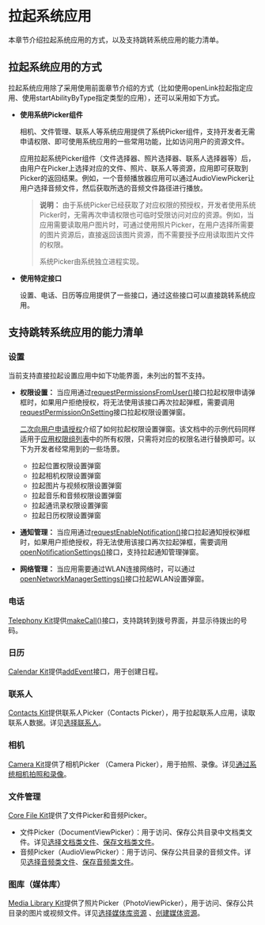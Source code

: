 # 拉起系统应用

<!--Kit: Ability Kit-->
<!--Subsystem: Ability-->
<!--Owner: @huipeizi-->
<!--Designer: @ccllee1-->
<!--Tester: @lixueqing513-->
<!--Adviser: @huipeizi-->

本章节介绍拉起系统应用的方式，以及支持跳转系统应用的能力清单。

## 拉起系统应用的方式

拉起系统应用除了采用使用前面章节介绍的方式（比如使用openLink拉起指定应用、使用startAbilityByType指定类型的应用），还可以采用如下方式。

- **使用系统Picker组件**

    相机、文件管理、联系人等系统应用提供了系统Picker组件，支持开发者无需申请权限、即可使用系统应用的一些常用功能，比如访问用户的资源文件。

    应用拉起系统Picker组件（文件选择器、照片选择器、联系人选择器等）后，由用户在Picker上选择对应的文件、照片、联系人等资源，应用即可获取到Picker的返回结果。例如，一个音频播放器应用可以通过AudioViewPicker让用户选择音频文件，然后获取所选的音频文件路径进行播放。

    > **说明：**
    > 由于系统Picker已经获取了对应权限的预授权，开发者使用系统Picker时，无需再次申请权限也可临时受限访问对应的资源。例如，当应用需要读取用户图片时，可通过使用照片Picker，在用户选择所需要的图片资源后，直接返回该图片资源，而不需要授予应用读取图片文件的权限。
    >
    > 系统Picker由系统独立进程实现。
   

- **使用特定接口**

    设置、电话、日历等应用提供了一些接口，通过这些接口可以直接跳转系统应用。

## 支持跳转系统应用的能力清单

### 设置

当前支持直接拉起设置应用中如下功能界面，未列出的暂不支持。
- **权限设置：** 当应用通过[requestPermissionsFromUser()](../reference/apis-ability-kit/js-apis-abilityAccessCtrl.md#requestpermissionsfromuser9)接口拉起权限申请弹框时，如果用户拒绝授权，将无法使用该接口再次拉起弹框，需要调用[requestPermissionOnSetting](../reference/apis-ability-kit/js-apis-abilityAccessCtrl.md#requestpermissiononsetting12)接口拉起权限设置弹窗。

  [二次向用户申请授权](../security/AccessToken/request-user-authorization-second.md)介绍了如何拉起权限设置弹窗。该文档中的示例代码同样适用于[应用权限组列表](../security/AccessToken/app-permission-group-list.md)中的所有权限，只需将对应的权限名进行替换即可。以下为开发者经常用到的一些场景。
  
    - 拉起位置权限设置弹窗
    - 拉起相机权限设置弹窗
    - 拉起图片与视频权限设置弹窗
    - 拉起音乐和音频权限设置弹窗
    - 拉起通讯录权限设置弹窗
    - 拉起日历权限设置弹窗
 

- **通知管理：** 当应用通过[requestEnableNotification()](../reference/apis-notification-kit/js-apis-notificationManager.md#notificationmanagerrequestenablenotification10)接口拉起通知授权弹框时，如果用户拒绝授权，将无法使用该接口再次拉起弹框，需要调用[openNotificationSettings()](../reference/apis-notification-kit/js-apis-notificationManager.md#notificationmanageropennotificationsettings13)接口，支持拉起通知管理弹窗。
- **网络管理：** 当应用需要通过WLAN连接网络时，可以通过[openNetworkManagerSettings()](../reference/apis-basic-services-kit/js-apis-settings.md#openNetworkManagerSettings)接口拉起WLAN设置弹窗。


<!--RP1-->
<!--RP1End-->


### 电话
[Telephony Kit](../telephony/telephony-overview.md)提供[makeCall()](../reference/apis-telephony-kit/js-apis-call.md#callmakecall7)接口，支持跳转到拨号界面，并显示待拨出的号码。

### 日历
[Calendar Kit](../calendarmanager/calendarmanager-overview.md)提供[addEvent](../reference/apis-calendar-kit/js-apis-calendarManager.md#addevent)接口，用于创建日程。



### 联系人
[Contacts Kit](../contacts/contacts-intro.md)提供联系人Picker（Contacts Picker），用于拉起联系人应用，读取联系人数据。详见[选择联系人](../contacts/contacts-intro.md#使用picker选择联系人)。

<!--RP2-->
### 相机

[Camera Kit](../media/camera/camera-overview.md)提供了相机Picker （Camera Picker），用于拍照、录像。详见[通过系统相机拍照和录像](../media/camera/camera-picker.md)。
<!--RP2End-->

### 文件管理
[Core File Kit](../file-management/core-file-kit-intro.md)提供了文件Picker和音频Picker。
- 文件Picker（DocumentViewPicker）：用于访问、保存公共目录中文档类文件。详见[选择文档类文件](../file-management/select-user-file.md#选择文档类文件)、[保存文档类文件](../file-management/save-user-file.md#保存文档类文件)。
- 音频Picker（AudioViewPicker）：用于访问、保存公共目录的音频文件。详见[选择音频类文件](../file-management/select-user-file.md#选择音频类文件)、[保存音频类文件](../file-management/save-user-file.md#保存音频类文件)。

### 图库（媒体库）
[Media Library Kit](../media/medialibrary/photoAccessHelper-overview.md)提供了照片Picker（PhotoViewPicker），用于访问、保存公共目录的图片或视频文件。详见[选择媒体库资源](../media/medialibrary/photoAccessHelper-photoviewpicker.md) 、[创建媒体资源](../media/medialibrary/photoAccessHelper-savebutton.md)。

<!--RP3-->
<!--RP3End-->





